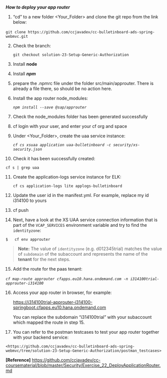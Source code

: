 ***How to deploy your app router***

1. “cd” to a new folder <Your_Folder> and clone the git repo from the link below:

​	`git clone https://github.com/ccjavadev/cc-bulletinboard-ads-spring-webmvc.git`

2. Check the branch:

   `git checkout solution-23-Setup-Generic-Authorization`

3. Install **node**

4. Install ***npm***

5. prepare the .npmrc file under the folder src/main/approuter. There is already a file there, so should be no action here.

6. Install the app router node_modules: 

   *`npm install --save @sap/approuter`*

7. Check the node_modules folder has been generated successfully

8. cf login with your user, and enter your cf org and space

9. Under <Your_Folder>, create the uaa service instance: 

   *`cf cs xsuaa application uaa-bulletinboard -c security/xs-security.json`*

10. Check it has been  successfully created: 

   `cf s | grep uaa`

11. Create the application-logs service instance for ELK:

    `cf cs application-logs lite applogs-bulletinboard`

12. Update the user id in the manifest.yml. For example, replace my id i314100 to yours

13. cf push

14. Next, have a look at the XS UAA service connection information that is part of the `VCAP_SERVICES` environment variable and try to find the `identityzone`:

```
$   cf env approuter
```

> **Note:** The value of `identityzone` (e.g. d012345trial) matches the value of `subdomain` of the subaccount and represents the name of the **tenant** for the next steps.

15. Add the route for the paas tenant:

​    *`cf map-route approuter cfapps.eu10.hana.ondemand.com -n i314100trial-approuter-i314100`*

16. Access your app router in browser, for example:

    https://i314100trial-approuter-i314100-springboot.cfapps.eu10.hana.ondemand.com

    You can replace the subdomain  “i314100trial” with  your subaccount which mapped the route in step 15.

17.  You can refer to the postman testcases to test your app router together with your backend service:

    <https://github.com/ccjavadev/cc-bulletinboard-ads-spring-webmvc/tree/solution-23-Setup-Generic-Authorization/postman_testcases>


**[Reference]**
https://github.com/ccjavadev/cc-coursematerial/blob/master/Security/Exercise_22_DeployApplicationRouter.md